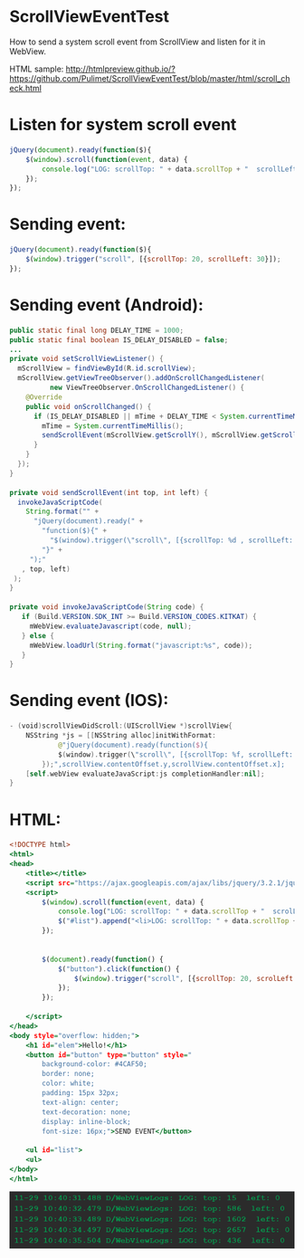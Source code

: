 # ScrollViewEventTest
How to send a system scroll event from ScrollView and listen for it in WebView.

HTML sample: http://htmlpreview.github.io/?https://github.com/Pulimet/ScrollViewEventTest/blob/master/html/scroll_check.html

# Listen for system scroll event
```javascript
jQuery(document).ready(function($){
	$(window).scroll(function(event, data) {
  		console.log("LOG: scrollTop: " + data.scrollTop + "  scrollLeft: " + data.scrollLeft);
	});	
});
```

# Sending event:
```javascript
jQuery(document).ready(function($){
	$(window).trigger("scroll", [{scrollTop: 20, scrollLeft: 30}]);
});
```

# Sending event (Android):
```java
public static final long DELAY_TIME = 1000;
public static final boolean IS_DELAY_DISABLED = false;
...
private void setScrollViewListener() {
  mScrollView = findViewById(R.id.scrollView);
  mScrollView.getViewTreeObserver().addOnScrollChangedListener(
          new ViewTreeObserver.OnScrollChangedListener() {
    @Override
    public void onScrollChanged() {
      if (IS_DELAY_DISABLED || mTime + DELAY_TIME < System.currentTimeMillis()) {
        mTime = System.currentTimeMillis();
        sendScrollEvent(mScrollView.getScrollY(), mScrollView.getScrollX());
      }
    }
  });
}

private void sendScrollEvent(int top, int left) {
  invokeJavaScriptCode(
    String.format("" +
      "jQuery(document).ready(" +
        "function($){" +
          "$(window).trigger(\"scroll\", [{scrollTop: %d , scrollLeft: %d}]);" +
        "}" +
     ");"
   , top, left)
 );
}

private void invokeJavaScriptCode(String code) {
   if (Build.VERSION.SDK_INT >= Build.VERSION_CODES.KITKAT) {
     mWebView.evaluateJavascript(code, null);
   } else {
     mWebView.loadUrl(String.format("javascript:%s", code));
   }
}

```    

# Sending event (IOS):
```swift
- (void)scrollViewDidScroll:(UIScrollView *)scrollView{
    NSString *js = [[NSString alloc]initWithFormat:
            @"jQuery(document).ready(function($){
	        $(window).trigger(\"scroll\", [{scrollTop: %f, scrollLeft: %f}]);
	    });",scrollView.contentOffset.y,scrollView.contentOffset.x];
    [self.webView evaluateJavaScript:js completionHandler:nil];
}
```

# HTML:
```htm
<!DOCTYPE html>
<html>
<head>
	<title></title>
	<script src="https://ajax.googleapis.com/ajax/libs/jquery/3.2.1/jquery.min.js"></script>
	<script>
		$(window).scroll(function(event, data) {
			console.log("LOG: scrollTop: " + data.scrollTop + "  scrolLeft: " + data.scrolLeft);
			$("#list").append("<li>LOG: scrollTop: " + data.scrollTop + "  scrolLeft: " + data.scrolLeft);
		});	

		
		$(document).ready(function() {
			$("button").click(function() {
  				$(window).trigger("scroll", [{scrollTop: 20, scrolLeft: 30}]);
  			});
		});

	</script>
</head>
<body style="overflow: hidden;">
	<h1 id="elem">Hello!</h1>
	<button id="button" type="button" style="
		background-color: #4CAF50; 
    	border: none;
    	color: white;
    	padding: 15px 32px;
    	text-align: center;
    	text-decoration: none;
    	display: inline-block;
    	font-size: 16px;">SEND EVENT</button>
	
	<ul id="list">
	<ul>
</body>
</html>
```
    

<img src="https://raw.githubusercontent.com/Pulimet/ScrollViewEventTest/master/art/webviewlogs.png">


